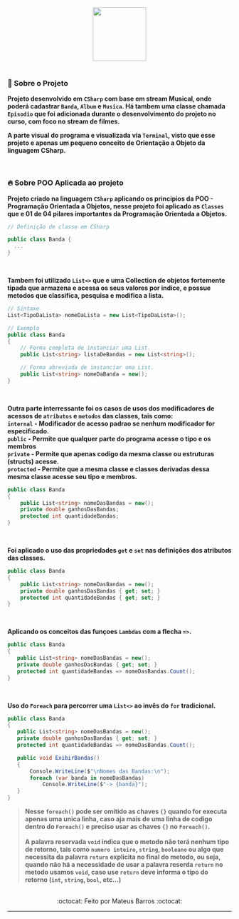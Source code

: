 <div align="center">
  <img src="https://cdn.jsdelivr.net/gh/devicons/devicon/icons/csharp/csharp-original.svg" width="120"/>
</div> <br>

### 📃 Sobre o Projeto

**Projeto desenvolvido em ``CSharp`` com base em stream Musical, onde poderá cadastrar ``Banda``, ``Album`` e ``Musica``.
Há tambem uma classe chamada ``Episodio`` que foi adicionada durante o desenvolvimento do projeto no curso, com foco no stream de filmes.** <br>

**A parte visual do programa e visualizada via ``Terminal``, visto que esse projeto e apenas um pequeno conceito de Orientação a Objeto da linguagem CSharp.**

<br>

### 🔥 Sobre POO Aplicada ao projeto

**Projeto criado na linguagem ``CSharp`` aplicando os principios da POO - Programação Orientada a Objetos, nesse projeto foi aplicado as ``Classes`` que e 01 de 04 pilares 
importantes da Programação Orientada a Objetos.** <br>

```csharp
// Definição de classe em CSharp

public class Banda {
  ...
}
```
<br>

**Tambem foi utilizado ``List<>`` que e uma Collection de objetos fortemente tipada que armazena e acessa os seus valores 
por indice, e possue metodos que classifica, pesquisa e modifica a lista.** <br>

```csharp
// Sintaxe
List<TipoDaLista> nomeDaLista = new List<TipoDaLista>();

// Exemplo
public class Banda
{
    // Forma completa de instanciar uma List.
    public List<string> listaDeBandas = new List<string>();

    // Forma abreviada de instanciar uma List.
    public List<string> nomeDaBanda = new(); 
}
```
<br>

**Outra parte interressante foi os casos de usos dos modificadores de acessos de ``atributos`` e ``metodos`` das classes, tais como:** <br>
**``internal`` - Modificador de acesso padrao se nenhum modificador for especificado.** <br>
**``public`` - Permite que qualquer parte do programa acesse o tipo e os membros** <br>
**``private`` - Permite que apenas codigo da mesma classe ou estruturas (structs) acesse.** <br>
**``protected`` - Permite que a mesma classe e classes derivadas dessa mesma classe acesse seu tipo e membros.** <br>

```csharp
public class Banda
{
    public List<string> nomeDasBandas = new();
    private double ganhosDasBandas;
    protected int quantidadeBandas;
}
```
<br>

**Foi aplicado o uso das propriedades ``get`` e ``set`` nas definições dos atributos das classes.** <br>

```csharp
public class Banda
{
    public List<string> nomeDasBandas = new();
    private double ganhosDasBandas { get; set; }
    protected int quantidadeBandas { get; set; }
}
```
<br>

**Aplicando os conceitos das funçoes ``Lambdas`` com a flecha `=>`.** <br>
 ```csharp
public class Banda
{
    public List<string> nomeDasBandas = new();
    private double ganhosDasBandas { get; set; }
    protected int quantidadeBandas => nomeDasBandas.Count();
}
```
<br>

**Uso do ``Foreach`` para percorrer uma ``List<>`` ao invês do ``for`` tradicional.** <br>
 ```csharp
public class Banda
{
    public List<string> nomeDasBandas = new();
    private double ganhosDasBandas { get; set; }
    protected int quantidadeBandas => nomeDasBandas.Count();

    public void ExibirBandas()
    {
        Console.WriteLine($"\nNomes das Bandas:\n");
        foreach (var banda in nomeDasBandas)
            Console.WriteLine($"-> {banda}");
    }
}
```
> **Nesse ``foreach()`` pode ser omitido as chaves ``{}`` quando for executa apenas uma unica linha, caso aja mais de uma linha de codigo dentro 
> do ``Foreach()`` e preciso usar as chaves ``{}`` no ``Foreach()``.** <br><br>
> **A palavra reservada ``void`` indica que o metodo não terá nenhum tipo de retorno, tais como `numero inteiro`, `string`, `booleano` ou algo
> que necessita da palavra ``return`` explicita no final do metodo, ou seja, quando não há a necessidade de usar a palavra reserda ``return``
> no metodo usamos ``void``, caso use ``return`` deve informa o tipo do retorno (``int``, ``string``, ``bool``, etc...)**

<br>

<div align="center">
    :octocat: Feito por Mateus Barros :octocat:
</div>

---
